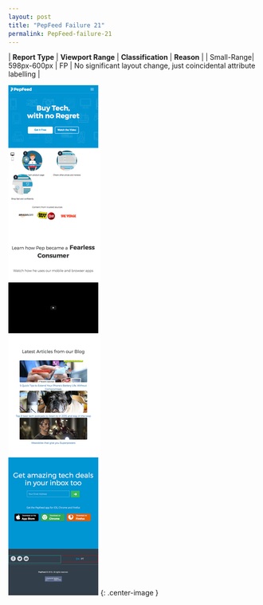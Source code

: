 ```yaml
---
layout: post
title: "PepFeed Failure 21"
permalink: PepFeed-failure-21
---
```

| **Report Type** | **Viewport Range** | **Classification** | **Reason** |
| Small-Range| 598px-600px | FP | No significant layout change, just coincidental attribute labelling | 

![Screenshot of the fault](../assets/images/PepFeed/fault21/smallrangeWidth599.png){: .center-image }